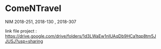 # ComeNTravel
NIM 2018-251, 2018-130 , 2018-307

link file project : https://drive.google.com/drive/folders/1d3LWaEw1nIUAqDb9HCa1tqp8tm5JJUSJ?usp=sharing
